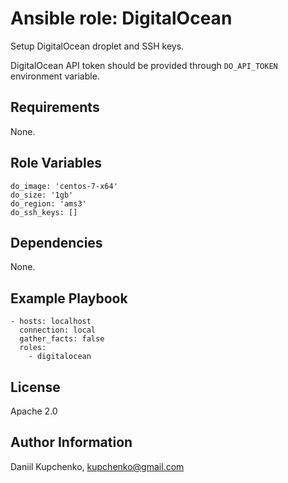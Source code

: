 Ansible role: DigitalOcean
=========

Setup DigitalOcean droplet and SSH keys.

DigitalOcean API token should be provided through  `DO_API_TOKEN` environment variable.

Requirements
------------

None.

Role Variables
--------------

```
do_image: 'centos-7-x64'
do_size: '1gb'
do_region: 'ams3'
do_ssh_keys: []
```

Dependencies
------------

None.

Example Playbook
----------------

```
- hosts: localhost
  connection: local
  gather_facts: false
  roles:
    - digitalocean
```

License
-------

Apache 2.0

Author Information
------------------

Daniil Kupchenko, kupchenko@gmail.com
